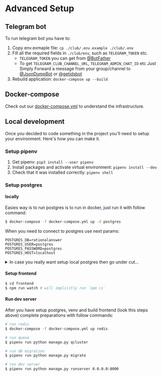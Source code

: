 # Advanced Setup

## Telegram bot

To run telegram bot you have to:
  1. Copy env.exmaple file: `cp ./club/.env.example ./club/.env`
  2. Fill all the required fields in `./club/env`, such as `TELEGRAM_TOKEN` etc.
      - `TELEGRAM_TOKEN` you can get from [@BotFather](https://t.me/BotFather)
      - To get `TELEGRAM_CLUB_CHANNEL_URL`, `TELEGRAM_ADMIN_CHAT_ID` etc Just Simply Forward a message from your group/channel to [@JsonDumpBot](https://t.me/JsonDumpBot) or [@getidsbot](https://t.me/getidsbot)
  3. Rebuild application: `docker-compose up --build`

## Docker-compose

Check out our [docker-compose.yml](https://github.com/nDmitry/RationalAnswer/blob/master/docker-compose.yml) to understand the infrastructure.

## Local development

Once you decided to code something in the project you'll need to setup your environment. Here's how you can make it.

### Setup pipenv

1. Get pipenv: `pip3 install --user pipenv`
2. Install packages and activate virtual environment: `pipenv install --dev`
3. Check that it was installed correctly: `pipenv shell`

### Setup postgres

#### locally
  Easies way is to run postgres is to run in docker, just run it with follow command:
  ```sh
  $ docker-compose -f docker-compose.yml up -d postgres
  ```
  When you need to connect to postgres use next params:
  ```dotenv
  POSTGRES_DB=rationalanswer
  POSTGRES_USER=postgres
  POSTGRES_PASSWORD=postgres
  POSTGRES_HOST=localhost
  ```

  <details><summary>In case you really want setup local postgres then go under cut...</summary>

    Brief instruction:

    1. Install postgresql (for macos https://postgresapp.com/ is easies start)
    2. After you install and run postgress create a project database:
          ```sh
          # create db
          $ psql postgres
          postgres=# createdb rationalanswer

          # create user (user: ra, password: rationalanswer)
          postgres=# createuser --interactive --pwpromp

          # grant priviliges
          postgres=# GRANT ALL PRIVILEGES ON DATABASE rationalanswer TO ra;
          postgres=# \connect rationalanswer
          postgres=# GRANT ALL PRIVILEGES ON ALL TABLES IN SCHEMA public TO ra;
          postgres=# GRANT ALL PRIVILEGES ON ALL SEQUENCES IN SCHEMA public to ra;
          postgres=# GRANT ALL PRIVILEGES ON ALL FUNCTIONS IN SCHEMA public to ra;
          postgres=# \q

          # check connection
          $ psql -d rationalanswer -U ra
          ```

  </details>

#### Setup frontend
```sh
$ cd frontend
$ npm run watch # will implicitly run `npm ci`
```

#### Run dev server
After you have setup postgres, venv and build frontend (look this steps above) complete preparations with follow commands:
```sh
# run redis
$ docker-compose -f docker-compose.yml up redis

# run queue
$ pipenv run python manage.py qcluster

# run db migration
$ pipenv run python manage.py migrate

# run dev server
$ pipenv run python manage.py runserver 0.0.0.0:8000
```
